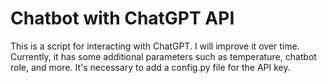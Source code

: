 # Chatbot with ChatGPT API
This is a script for interacting with ChatGPT. I will improve it over time. Currently, it has some additional parameters such as temperature, chatbot role, and more. 
It's necessary to add a config.py file for the API key.
